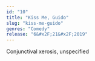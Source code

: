 ```yaml
---
id: "10"
title: "Kiss Me, Guido"
slug: "kiss-me-guido"
genres: "Comedy"
release: "6&#x2F;21&#x2F;2019"
---
```


Conjunctival xerosis, unspecified

